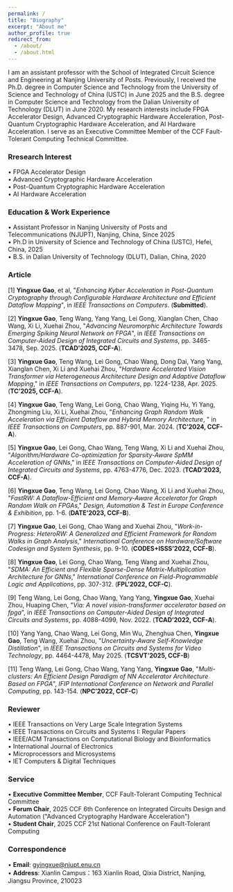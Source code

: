 ```yaml
---
permalink: /
title: "Biography"
excerpt: "About me"
author_profile: true
redirect_from: 
  - /about/
  - /about.html
---
```


I am an assistant professor with the School of Integrated Circuit Science and Engineering at Nanjing University of Posts. Previously, I received the Ph.D. degree in Computer Science and Technology from the University of Science and Technology of China (USTC) in June 2025 and the B.S. degree in Computer Science and Technology from the Dalian University of Technology (DLUT) in June 2020. My research interests include FPGA Accelerator Design, Advanced Cryptographic Hardware Acceleration, Post-Quantum Cryptographic Hardware Acceleration, and AI Hardware Acceleration. I serve as an Executive Committee Member of the CCF Fault-Tolerant Computing Technical Committee.


### Rresearch Interest
• FPGA Accelerator Design  
• Advanced Cryptographic Hardware Acceleration  
• Post-Quantum Cryptographic Hardware Acceleration  
• AI Hardware Acceleration


### Education & Work Experience
• Assistant Professor in Nanjing University of Posts and Telecommunications (NJUPT), Nanjing, China, Since 2025  
• Ph.D in University of Science and Technology of China (USTC), Hefei, China, 2025  
• B.S. in Dalian University of Technology (DLUT), Dalian, China, 2020


### Article
[1] **Yingxue Gao**, et al, "_Enhancing Kyber Acceleration in Post-Quantum Cryptography through Configurable Hardware Architecture and Efficient Dataflow Mapping_", in _IEEE Transactions on Computers_. (**Submitted**). 

[2] **Yingxue Gao**, Teng Wang, Yang Yang, Lei Gong, Xianglan Chen, Chao Wang, Xi Li, Xuehai Zhou, "_Advancing Neuromorphic Architecture Towards Emerging Spiking Neural Network on FPGA_", in _IEEE Transactions on Computer-Aided Design of Integrated Circuits and Systems_, pp. 3465-3478, Sep. 2025. (**TCAD’2025, CCF-A**).

[3] **Yingxue Gao**, Teng Wang, Lei Gong, Chao Wang, Dong Dai, Yang Yang, Xianglan Chen, Xi Li and Xuehai Zhou, "_Hardware Accelerated Vision Transformer via Heterogeneous Architecture Design and Adaptive Dataflow Mapping_," in _IEEE Transactions on Computers_, pp. 1224-1238, Apr. 2025. (**TC’2025, CCF-A**).

[4] **Yingxue Gao**, Teng Wang, Lei Gong, Chao Wang, Yiqing Hu, Yi Yang, Zhongming Liu, Xi Li, Xuehai Zhou, "_Enhancing Graph Random Walk Acceleration via Efficient Dataflow and Hybrid Memory Architecture_, " in _IEEE Transactions on Computers_, pp. 887-901, Mar. 2024. (**TC’2024, CCF-A**).

[5] **Yingxue Gao**, Lei Gong, Chao Wang, Teng Wang, Xi Li and Xuehai Zhou, "_Algorithm/Hardware Co-optimization for Sparsity-Aware SpMM Acceleration of GNNs_," in _IEEE Transactions on Computer-Aided Design of Integrated Circuits and Systems_, pp. 4763-4776, Dec. 2023. (**TCAD’2023, CCF-A**).

[6] **Yingxue Gao**, Teng Wang, Lei Gong, Chao Wang, Xi Li and Xuehai Zhou, "_FastRW: A Dataflow-Efficient and Memory-Aware Accelerator for Graph Random Walk on FPGAs_," _Design, Automation & Test in Europe Conference & Exhibition_, pp. 1-6. (**DATE’2023, CCF-B**).

[7] **Yingxue Gao**, Lei Gong, Chao Wang and Xuehai Zhou, "_Work-in-Progress: HeteroRW: A Generalized and Efficient Framework for Random Walks in Graph Analysis_," _International Conference on Hardware/Software Codesign and System Synthesis_, pp. 9-10. (**CODES+ISSS’2022, CCF-B**).

[8] **Yingxue Gao**, Lei Gong, Chao Wang, Teng Wang and Xuehai Zhou, "_SDMA: An Efficient and Flexible Sparse-Dense Matrix-Multiplication Architecture for GNNs_," _International Conference on Field-Programmable Logic and Applications_, pp. 307-312. (**FPL’2022, CCF-C**).

[9] Teng Wang, Lei Gong, Chao Wang, Yang Yang, **Yingxue Gao**, Xuehai Zhou, Huaping Chen, "_Via: A novel vision-transformer accelerator based on fpga_", in _IEEE Transactions on Computer-Aided Design of Integrated Circuits and Systems_, pp. 4088-4099, Nov. 2022. (**TCAD’2022, CCF-A**).

[10] Yang Yang, Chao Wang, Lei Gong, Min Wu, Zhenghua Chen, **Yingxue Gao**, Teng Wang, Xuehai Zhou, "_Uncertainty-Aware Self-Knowledge Distillation_", in _IEEE Transactions on Circuits and Systems for Video Technology_, pp. 4464-4478, May 2025. (**TCSVT’2025, CCF-B**)

[11] Teng Wang, Lei Gong, Chao Wang, Yang Yang, **Yingxue Gao**, "_Multi-clusters: An Efficient Design Paradigm of NN Accelerator Architecture Based on FPGA_", _IFIP International Conference on Network and Parallel Computing_, pp. 143-154. (**NPC’2022, CCF-C**)

### Reviewer
• IEEE Transactions on Very Large Scale Integration Systems  
• IEEE Transactions on Circuits and Systems I: Regular Papers  
• IEEE/ACM Transactions on Computational Biology and Bioinformatics  
• International Journal of Electronics  
• Microprocessors and Microsystems  
• IET Computers & Digital Techniques


### Service
• **Executive Committee Member**, CCF Fault-Tolerant Computing Technical Committee  
• **Forum Chair**, 2025 CCF 6th Conference on Integrated Circuits Design and Automation ("Advanced Cryptography Hardware Acceleration")  
• **Student Chair**, 2025 CCF 21st National Conference on Fault-Tolerant Computing


### Correspondence
• **Email**: gyingxue@njupt.enu.cn  
• **Address**: Xianlin Campus：163 Xianlin Road, Qixia District, Nanjing, Jiangsu Province, 210023
